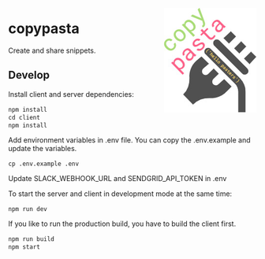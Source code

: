 <a href="https://copypasta.lmachens.now.sh/" target="_blank"><img src="./.github/logo.jpg" alt="copypasta" align="right" height="212" width="188" /></a>

# copypasta

Create and share snippets.

## Develop

Install client and server dependencies:

```
npm install
cd client
npm install
```

Add environment variables in .env file. You can copy the .env.example and update the variables.

```
cp .env.example .env
```

Update SLACK_WEBHOOK_URL and SENDGRID_API_TOKEN in .env

To start the server and client in development mode at the same time:

```
npm run dev
```

If you like to run the production build, you have to build the client first.

```
npm run build
npm start
```

